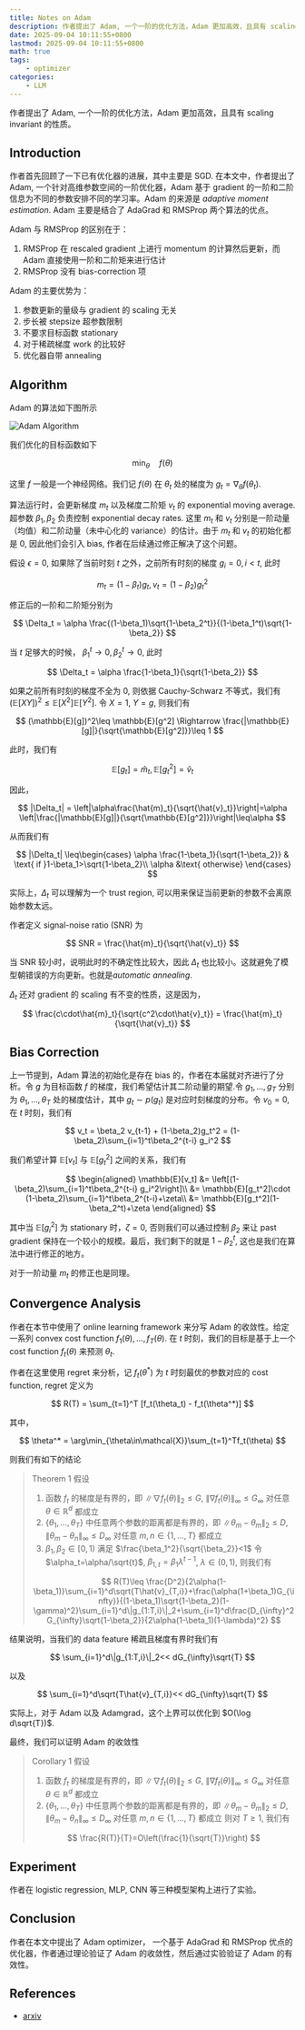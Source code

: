 ```yaml
---
title: Notes on Adam
description: 作者提出了 Adam, 一个一阶的优化方法，Adam 更加高效，且具有 scaling invariant 的性质。
date: 2025-09-04 10:11:55+0800
lastmod: 2025-09-04 10:11:55+0800
math: true
tags: 
    - optimizer
categories:
    - LLM 
---
```



作者提出了 Adam, 一个一阶的优化方法，Adam 更加高效，且具有 scaling invariant 的性质。

## Introduction

作者首先回顾了一下已有优化器的进展，其中主要是 SGD. 在本文中，作者提出了 Adam, 一个针对高维参数空间的一阶优化器，Adam 基于 gradient 的一阶和二阶信息为不同的参数安排不同的学习率。Adam 的来源是 *adaptive moment estimation*. Adam 主要是结合了 AdaGrad 和 RMSProp 两个算法的优点。

Adam 与 RMSProp 的区别在于：

1. RMSProp 在 rescaled gradient 上进行 momentum 的计算然后更新，而 Adam 直接使用一阶和二阶矩来进行估计
2. RMSProp 没有 bias-correction 项

Adam 的主要优势为：

1. 参数更新的量级与 gradient 的 scaling 无关
2. 步长被 stepsize 超参数限制
3. 不要求目标函数 stationary
4. 对于稀疏梯度 work 的比较好
5. 优化器自带 annealing

## Algorithm

Adam 的算法如下图所示

![Adam Algorithm](Adam-optimizer-algorithm.png)

我们优化的目标函数如下

$$
\min_{\theta}\quad f(\theta)
$$

这里 $f$ 一般是一个神经网络。我们记 $f(\theta)$ 在 $\theta_t$ 处的梯度为 $g_t=\nabla_{\theta}f(\theta_t)$.

算法运行时，会更新梯度 $m_t$ 以及梯度二阶矩 $v_t$ 的 exponential moving average. 超参数 $\beta_1,\beta_2$ 负责控制 exponential decay rates. 这里 $m_t$ 和 $v_t$ 分别是一阶动量（均值）和二阶动量（未中心化的 variance）的估计。由于 $m_t$ 和 $v_t$ 的初始化都是 0, 因此他们会引入 bias, 作者在后续通过修正解决了这个问题。

假设 $\epsilon=0$, 如果除了当前时刻 $t$ 之外，之前所有时刻的梯度 $g_i=0,i<t$, 此时

$$
m_t = (1-\beta_t)g_t, v_t=(1-\beta_2)g_t^2
$$

修正后的一阶和二阶矩分别为

$$
\Delta_t = \alpha \frac{(1-\beta_1)\sqrt{1-\beta_2^t}}{(1-\beta_1^t)\sqrt{1-\beta_2}}
$$

当 $t$ 足够大的时候， $\beta_1^t\to0, \beta_2^t\to0$, 此时

$$
\Delta_t = \alpha \frac{1-\beta_1}{\sqrt{1-\beta_2}}
$$

如果之前所有时刻的梯度不全为 0, 则依据 Cauchy-Schwarz 不等式，我们有 $(\mathbb{E}[XY])^2\leq \mathbb{E}[X^2]\mathbb{E}[Y^2]$. 令 $X=1$, $Y=g$, 则我们有

$$
(\mathbb{E}[g])^2\leq \mathbb{E}[g^2] \Rightarrow \frac{|\mathbb{E}[g]|}{\sqrt{\mathbb{E}[g^2]}}\leq 1
$$

此时，我们有

$$
\mathbb{E}[g_t] = \hat{m}_t, \mathbb{E}[g_t^2] = \hat{v}_t
$$

因此，

$$
|\Delta_t| = \left|\alpha\frac{\hat{m}_t}{\sqrt{\hat{v}_t}}\right|=\alpha \left|\frac{|\mathbb{E}[g]|}{\sqrt{\mathbb{E}[g^2]}}\right|\leq\alpha
$$

从而我们有

$$
|\Delta_t| \leq\begin{cases}
\alpha \frac{1-\beta_1}{\sqrt{1-\beta_2}} & \text{ if }1-\beta_1>\sqrt{1-\beta_2}\\
\alpha &\text{ otherwise}
\end{cases}
$$

实际上，$\Delta_t$ 可以理解为一个 trust region, 可以用来保证当前更新的参数不会离原始参数太远。

作者定义 signal-noise ratio (SNR) 为

$$
SNR = \frac{\hat{m}_t}{\sqrt{\hat{v}_t}}
$$

当 SNR 较小时，说明此时的不确定性比较大，因此 $\Delta_t$ 也比较小。这就避免了模型朝错误的方向更新。也就是*automatic annealing*.

$\Delta_t$ 还对 gradient 的 scaling 有不变的性质，这是因为，

$$
\frac{c\cdot\hat{m}_t}{\sqrt{c^2\cdot\hat{v}_t}} = \frac{\hat{m}_t}{\sqrt{\hat{v}_t}}
$$

## Bias Correction

上一节提到，Adam 算法的初始化是存在 bias 的，作者在本届就对齐进行了分析。令 $g$ 为目标函数 $f$ 的梯度，我们希望估计其二阶动量的期望.令 $g_1,\dots,g_T$ 分别为 $\theta_1,\dots,\theta_T$ 处的梯度估计，其中 $g_t\sim p(g_t)$ 是对应时刻梯度的分布。令 $v_0=0$, 在 $t$ 时刻，我们有

$$
v_t = \beta_2 v_{t-1} + (1-\beta_2)g_t^2 = (1-\beta_2)\sum_{i=1}^t\beta_2^{t-i} g_i^2
$$

我们希望计算 $\mathbb{E}[v_t]$ 与 $\mathbb{E}[g_t^2]$ 之间的关系，我们有

$$
\begin{aligned}
\mathbb{E}[v_t]  &= \left[(1-\beta_2)\sum_{i=1}^t\beta_2^{t-i} g_i^2\right]\\
&= \mathbb{E}[g_t^2]\cdot (1-\beta_2)\sum_{i=1}^t\beta_2^{t-i}+\zeta\\
&= \mathbb{E}[g_t^2](1-\beta_2^t)+\zeta
\end{aligned}
$$

其中当 $\mathbb{E}[g_i^2]$ 为 stationary 时，$\zeta=0$, 否则我们可以通过控制 $\beta_2$ 来让 past gradient 保持在一个较小的规模。最后，我们剩下的就是 $1-\beta_2^t$, 这也是我们在算法中进行修正的地方。

对于一阶动量 $m_t$ 的修正也是同理。

## Convergence Analysis

作者在本节中使用了 online learning framework 来分写 Adam 的收敛性。给定一系列 convex cost function $f_1(\theta),\dots,f_T(\theta)$. 在 $t$ 时刻，我们的目标是基于上一个 cost function $f_t(\theta)$ 来预测 $\theta_t$.

作者在这里使用 regret 来分析，记 $f_t(\theta^*)$ 为 $t$ 时刻最优的参数对应的 cost function, regret 定义为

$$
R(T) = \sum_{t=1}^T [f_t(\theta_t) - f_t(\theta^*)]
$$

其中，

$$
\theta^* = \arg\min_{\theta\in\mathcal{X}}\sum_{t=1}^Tf_t(\theta)
$$

则我们有如下的结论

> Theorem 1
> 假设
>
> 1. 函数 $f_t$ 的梯度是有界的，即 $\|\nabla f_t(\theta)\|_2\leq G$, $\|\nabla f_t(\theta)\|_{\infty}\leq G_{\infty}$ 对任意 $\theta\in\mathbb{R}^d$ 都成立
> 2. $\{\theta_1,\dots,\theta_T\}$ 中任意两个参数的距离都是有界的，即 $\|\theta_m-\theta_m\|_2\leq D$, $\|\theta_m-\theta_n\|_{\infty}\leq D_{\infty}$ 对任意 $m,n\in\{1,\dots,T\}$ 都成立
> 3. $\beta_1,\beta_2\in[0,1)$ 满足 $\frac{\beta_1^2}{\sqrt{\beta_2}}<1$
> 令 $\alpha_t=\alpha/\sqrt{t}$, $\beta_{1,t}=\beta_1\lambda^{t-1}$, $\lambda\in(0,1)$, 则我们有
>
> $$
> R(T)\leq \frac{D^2}{2\alpha(1-\beta_1)}\sum_{i=1}^d\sqrt{T\hat{v}_{T,i}}+\frac{\alpha(1+\beta_1)G_{\infty}}{(1-\beta_1)\sqrt{1-\beta_2}(1-\gamma)^2}\sum_{i=1}^d\|g_{1:T,i}\|_2+\sum_{i=1}^d\frac{D_{\infty}^2G_{\infty}\sqrt{1-\beta_2}}{2\alpha(1-\beta_1)(1-\lambda)^2}
> $$

结果说明，当我们的 data feature 稀疏且梯度有界时我们有

$$
\sum_{i=1}^d\|g_{1:T,i}\|_2<< dG_{\infty}\sqrt{T}
$$

以及

$$
\sum_{i=1}^d\sqrt{T\hat{v}_{T,i}}<< dG_{\infty}\sqrt{T}
$$

实际上，对于 Adam 以及 Adamgrad，这个上界可以优化到 $O(\log d\sqrt{T})$.

最终，我们可以证明 Adam 的收敛性

> Corollary 1
> 假设
>
> 1. 函数 $f_t$ 的梯度是有界的，即 $\|\nabla f_t(\theta)\|_2\leq G$, $\|\nabla f_t(\theta)\|_{\infty}\leq G_{\infty}$ 对任意 $\theta\in\mathbb{R}^d$ 都成立
> 2. $\{\theta_1,\dots,\theta_T\}$ 中任意两个参数的距离都是有界的，即 $\|\theta_m-\theta_m\|_2\leq D$, $\|\theta_m-\theta_n\|_{\infty}\leq D_{\infty}$ 对任意 $m,n\in\{1,\dots,T\}$ 都成立
> 则对 $T\geq1$, 我们有
>
> $$
>  \frac{R(T)}{T}=O\left(\frac{1}{\sqrt{T}}\right)
> $$

## Experiment

作者在 logistic regression, MLP, CNN 等三种模型架构上进行了实验。

## Conclusion

作者在本文中提出了 Adam optimizer， 一个基于 AdaGrad 和 RMSProp 优点的优化器，作者通过理论验证了 Adam 的收敛性，然后通过实验验证了 Adam 的有效性。

## References

- [arxiv](https://arxiv.org/pdf/1412.6980)
